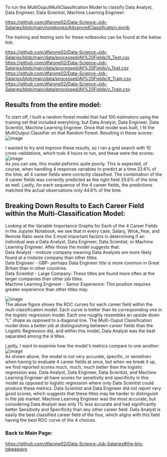 To run the MultiOuputMultiClassification Model to classify Data Analyst, Data Engineer, Data Scientist, Machine Learning Engineer:

https://github.com/dfarone02/Data-Science-Job-Salaries/blob/main/notebooks/AdvancedClassification.ipynb

The training and testing sets for these notbeooks can be found at the below link:

https://github.com/dfarone02/Data-Science-Job-Salaries/blob/main/data/processed/All%20Fields/X_Test.csv <br>
https://github.com/dfarone02/Data-Science-Job-Salaries/blob/main/data/processed/All%20Fields/y_Test.csv <br>
https://github.com/dfarone02/Data-Science-Job-Salaries/blob/main/data/processed/All%20Fields/X_Train.csv <br>
https://github.com/dfarone02/Data-Science-Job-Salaries/blob/main/data/processed/All%20Fields/y_Train.csv <br>

Results from the entire model:
------------------------------
To start off, I built a random forest model that had 100 estimators using the training set that included everyhting, but Data Analyst, Data Engineer, Data Scientist, Machine Learning Engineer. Once that model was built, I fit the MultiOutput Classifier on that Random Forest. Resulting in these scores:<br>
![image](https://user-images.githubusercontent.com/97635420/232333096-a0b56f0e-a8ff-4b78-b1f6-1ae2a6f53ce0.png)<br>

I wanted to try and improve these results, so I ran a grid search with 10 cross-validations, which took 4 hours to run, and these were the scores:<br>
![image](https://user-images.githubusercontent.com/97635420/232333357-1ead099d-4013-47fe-93de-50c4eb166aa7.png)<br>
As you can see, this model peforms quite poorly. This is expected, of course, when handling 4 response variables to predict at a time.33.6% of the time, all 4 career fields were correctly classified. The combination of the 4 career fields was correctly predicted as the right field 33.6% of the time as well. Lastly, for each sequence of the 4 career fields, the predictions matched the actual observations only 44.6% of the time.

Breaking Down Results to Each Career Field within the Multi-Classification Model:
----------------------------------------------------------------------------------
Looking at the Variable Importance Graphs for Each of the 4 Career Fields in the Jupyter Notebook, we see that in every case, Salary, Wrok_Year, and Remote Ratio were the 3 most important factors in determining if an individual was a Data Analyst, Data Engineer, Data Scientist, or Machine Learning Engineer. After those the model suggests that: <br>
  Data Analyst - midsize company meaning Data Analysts are more likely found at a midsize company than other titles.<br>
  Data Engineer - GBP- perhaps Data Engineer title is more common in Great Britain than in other countires.<br>
  Data Scientist - Large Company: These titles are found more often at the larger companies than other job titles.<br>
  Machine Learning Engineer - Senior Experience: This position requires greater experience than other titles may.<br>

![image](https://user-images.githubusercontent.com/97635420/232334378-188eebde-2c00-4a4a-9fd3-c20d47a06f93.png)<br>
The above figure shows the ROC curves for each career field within the mult-classification model. Each curve is better than its corresponding one in the logistic regression model. Each one roughly resembles an upside down "L" shape as opposed to a diagonal line. The Multi-Ouput Classification model does a better job at distinguishing between career fields than the Logistic Regression did, and within this model, Data Analyst was the best separated among the 4 titles. <br>

Lastly, I want to examine how the model's metrics compare to one another: <br>
![image](https://user-images.githubusercontent.com/97635420/232334535-6572af9b-ae59-478d-8dd2-8ed63918b571.png)<br>
As shown above, the model is not very accurate, specific, or sensitivev when having to evaluate 4 career fields at once, but when we break it up, we find reported scores much, much, much better than the logistic regression was. Data Analyst, Data Engineer, Data Scientist, and Machine Learning Engineer all have scores for sensitivity and specificity in this model as opposed to logistic regression where only Data Scientist could produce these metrics. Data Scientist and Data Engineer did not report very good scores, which suggests that these titles may be harder to distinguish in the job market.  Machine Learning Engineer was the most accurate, but considering Data Analyst was only 1% less accurate and had significantly better Sensitivity and Specificity than any other career field. Data Analyst is easily the best classified career field of the four, which aligns with this field having the best ROC curve of the 4 choices.

### Back to Main Page: <br>
https://github.com/dfarone02/Data-Science-Job-Salaries#the-big-takeaways
